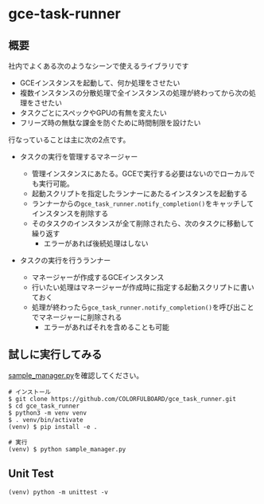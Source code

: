 # gce-task-runner

## 概要

社内でよくある次のようなシーンで使えるライブラリです

* GCEインスタンスを起動して、何か処理をさせたい
* 複数インスタンスの分散処理で全インスタンスの処理が終わってから次の処理をさせたい
* タスクごとにスペックやGPUの有無を変えたい
* フリーズ時の無駄な課金を防ぐために時間制限を設けたい

行なっていることは主に次の2点です。

* タスクの実行を管理するマネージャー
  * 管理インスタンスにあたる。GCEで実行する必要はないのでローカルでも実行可能。
  * 起動スクリプトを指定したランナーにあたるインスタンスを起動する
  * ランナーからの`gce_task_runner.notify_completion()`をキャッチしてインスタンスを削除する
  * そのタスクのインスタンスが全て削除されたら、次のタスクに移動して繰り返す
      * エラーがあれば後続処理はしない

* タスクの実行を行うランナー
  * マネージャーが作成するGCEインスタンス
  * 行いたい処理はマネージャーが作成時に指定する起動スクリプトに書いておく
  * 処理が終わったら`gce_task_runner.notify_completion()`を呼び出ことでマネージャーに削除される
      * エラーがあればそれを含めることも可能

## 試しに実行してみる

[sample_manager.py](./sample_manager.py)を確認してください。  

```shell
# インストール
$ git clone https://github.com/COLORFULBOARD/gce_task_runner.git
$ cd gce_task_runner
$ python3 -m venv venv
$ . venv/bin/activate
(venv) $ pip install -e .

# 実行
(venv) $ python sample_manager.py
```

## Unit Test
```
(venv) python -m unittest -v
```

